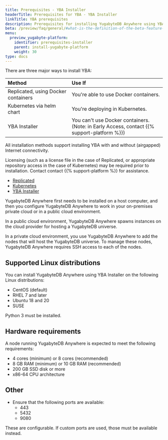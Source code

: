 ```yaml
---
title: Prerequisites - YBA Installer
headerTitle: Prerequisites for YBA - YBA Installer
linkTitle: YBA prerequisites
description: Prerequisites for installing YugabyteDB Anywhere using YBA Installer
beta: /preview/faq/general/#what-is-the-definition-of-the-beta-feature-tag
menu:
  preview_yugabyte-platform:
    identifier: prerequisites-installer
    parent: install-yugabyte-platform
    weight: 30
type: docs
---
```


There are three major ways to install YBA:

| Method | Use If |
| :--- | :--- |
| Replicated, using Docker containers | You're able to use Docker containers. |
| Kubernetes via helm chart | You're deploying in Kubernetes. |
| YBA Installer | You can't use Docker containers.<br/>(Note: in Early Access, contact {{% support-platform %}}) |

All installation methods support installing YBA with and without (airgapped) Internet connectivity.

Licensing (such as a license file in the case of Replicated, or appropriate repository access in the case of Kubernetes) may be required prior to installation.  Contact contact {{% support-platform %}} for assistance.

<ul class="nav nav-tabs-alt nav-tabs-yb">

  <li>
    <a href="../default/" class="nav-link">
      <i class="fa-solid fa-cloud"></i>Replicated</a>
  </li>

  <li>
    <a href="../kubernetes/" class="nav-link">
      <i class="fa-regular fa-dharmachakra" aria-hidden="true"></i>Kubernetes</a>
  </li>

  <li>
    <a href="../installer/" class="nav-link active">
      <i class="fa-solid fa-building" aria-hidden="true"></i>YBA Installer</a>
  </li>

</ul>

YugabyteDB Anywhere first needs to be installed on a host computer, and then you configure YugabyteDB Anywhere to work in your on-premises private cloud or in a public cloud environment.

In a public cloud environment, YugabyteDB Anywhere spawns instances on the cloud provider for hosting a YugabyteDB universe.

In a private cloud environment, you use YugabyteDB Anywhere to add the nodes that will host the YugabyteDB universe. To manage these nodes, YugabyteDB Anywhere requires SSH access to each of the nodes.

## Supported Linux distributions

You can install YugabyteDB Anywhere using YBA Installer on the following Linux distributions:

- CentOS (default)
- RHEL 7 and later
- Ubuntu 18 and 20
- SUSE

Python 3 must be installed.

## Hardware requirements

A node running YugabyteDB Anywhere is expected to meet the following requirements:

- 4 cores (minimum) or 8 cores (recommended)
- 8 GB RAM (minimum) or 10 GB RAM (recommended)
- 200 GB SSD disk or more
- x86-64 CPU architecture

## Other

- Ensure that the following ports are available:
  - 443
  - 5432
  - 9080

These are configurable. If custom ports are used, those must be available instead.
